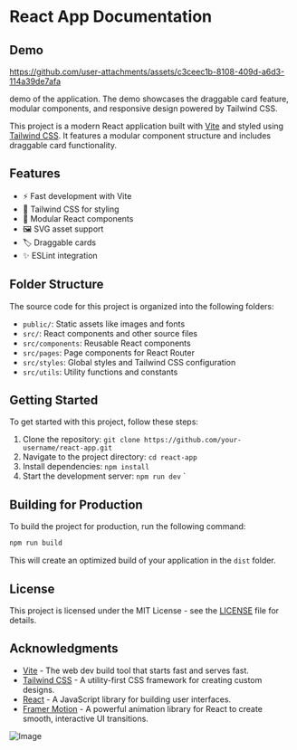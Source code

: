 # React App Documentation
## Demo


https://github.com/user-attachments/assets/c3ceec1b-8108-409d-a6d3-114a39de7afa

demo of the application.
The demo showcases the draggable card feature, modular components, and responsive design powered by Tailwind CSS.


This project is a modern React application built with [Vite](https://vitejs.dev/) and styled using [Tailwind CSS](https://tailwindcss.com/). It features a modular component structure and includes draggable card functionality.

## Features

- ⚡ Fast development with Vite
- 🎨 Tailwind CSS for styling
- 🧩 Modular React components
- 🖼️ SVG asset support
- 🏷️ Draggable cards
- ✨ ESLint integration

## Folder Structure

The source code for this project is organized into the following folders:

- `public/`: Static assets like images and fonts
- `src/`: React components and other source files
- `src/components`: Reusable React components
- `src/pages`: Page components for React Router
- `src/styles`: Global styles and Tailwind CSS configuration
- `src/utils`: Utility functions and constants

## Getting Started

To get started with this project, follow these steps:

1. Clone the repository: `git clone https://github.com/your-username/react-app.git`
2. Navigate to the project directory: `cd react-app`
3. Install dependencies: `npm install`
4. Start the development server: `npm run dev`
`

## Building for Production

To build the project for production, run the following command:

```bash
npm run build
```

This will create an optimized build of your application in the `dist` folder.

## License

This project is licensed under the MIT License - see the [LICENSE](LICENSE) file for details.

## Acknowledgments

- [Vite](https://vitejs.dev/) - The web dev build tool that starts fast and serves fast.
- [Tailwind CSS](https://tailwindcss.com/) - A utility-first CSS framework for creating custom designs.
- [React](https://reactjs.org/) - A JavaScript library for building user interfaces.
- [Framer Motion](https://www.framer.com/motion/) - A powerful animation library for React to create smooth, interactive UI transitions.

![Image](https://github.com/user-attachments/assets/c74a7468-c3f1-4c2d-9cf2-509c4183c1db) 

